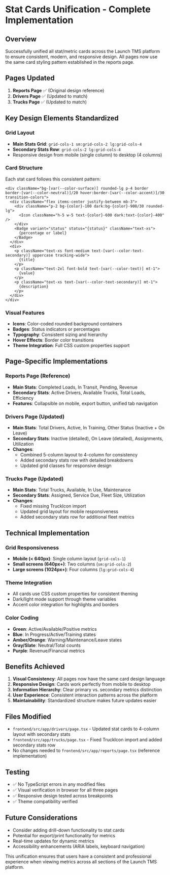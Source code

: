 # Stat Cards Unification - Complete Implementation

## Overview
Successfully unified all stat/metric cards across the Launch TMS platform to ensure consistent, modern, and responsive design. All pages now use the same card styling pattern established in the reports page.

## Pages Updated
1. **Reports Page** ✅ (Original design reference)
2. **Drivers Page** ✅ (Updated to match)
3. **Trucks Page** ✅ (Updated to match)

## Key Design Elements Standardized

### Grid Layout
- **Main Stats Grid**: `grid-cols-1 sm:grid-cols-2 lg:grid-cols-4`
- **Secondary Stats Row**: `grid-cols-2 lg:grid-cols-4`
- Responsive design from mobile (single column) to desktop (4 columns)

### Card Structure
Each stat card follows this consistent pattern:
```tsx
<div className="bg-[var(--color-surface)] rounded-lg p-4 border border-[var(--color-neutral)]/20 hover:border-[var(--color-accent)]/30 transition-colors">
  <div className="flex items-center justify-between mb-3">
    <div className="p-2 bg-{color}-100 dark:bg-{color}-900/30 rounded-lg">
      <Icon className="h-5 w-5 text-{color}-600 dark:text-{color}-400" />
    </div>
    <Badge variant="status" status="{status}" className="text-xs">
      {percentage or label}
    </Badge>
  </div>
  <div>
    <p className="text-xs font-medium text-[var(--color-text-secondary)] uppercase tracking-wide">
      {title}
    </p>
    <p className="text-2xl font-bold text-[var(--color-text)] mt-1">
      {value}
    </p>
    <p className="text-xs text-[var(--color-text-secondary)] mt-1">
      {description}
    </p>
  </div>
</div>
```

### Visual Features
- **Icons**: Color-coded rounded background containers
- **Badges**: Status indicators or percentages
- **Typography**: Consistent sizing and hierarchy
- **Hover Effects**: Border color transitions
- **Theme Integration**: Full CSS custom properties support

## Page-Specific Implementations

### Reports Page (Reference)
- **Main Stats**: Completed Loads, In Transit, Pending, Revenue
- **Secondary Stats**: Active Drivers, Available Trucks, Total Loads, Efficiency
- **Features**: Collapsible on mobile, export button, unified tab navigation

### Drivers Page (Updated)
- **Main Stats**: Total Drivers, Active, In Training, Other Status (Inactive + On Leave)
- **Secondary Stats**: Inactive (detailed), On Leave (detailed), Assignments, Utilization
- **Changes**: 
  - Combined 5-column layout to 4-column for consistency
  - Added secondary stats row with detailed breakdowns
  - Updated grid classes for responsive design

### Trucks Page (Updated)
- **Main Stats**: Total Trucks, Available, In Use, Maintenance
- **Secondary Stats**: Assigned, Service Due, Fleet Size, Utilization
- **Changes**:
  - Fixed missing TruckIcon import
  - Updated grid layout for mobile responsiveness
  - Added secondary stats row for additional fleet metrics

## Technical Implementation

### Grid Responsiveness
- **Mobile (< 640px)**: Single column layout (`grid-cols-1`)
- **Small screens (640px+)**: Two columns (`sm:grid-cols-2`)
- **Large screens (1024px+)**: Four columns (`lg:grid-cols-4`)

### Theme Integration
- All cards use CSS custom properties for consistent theming
- Dark/light mode support through theme variables
- Accent color integration for highlights and borders

### Color Coding
- **Green**: Active/Available/Positive metrics
- **Blue**: In Progress/Active/Training states
- **Amber/Orange**: Warning/Maintenance/Leave states
- **Gray/Slate**: Neutral/Total counts
- **Purple**: Revenue/Financial metrics

## Benefits Achieved
1. **Visual Consistency**: All pages now have the same card design language
2. **Responsive Design**: Cards work perfectly from mobile to desktop
3. **Information Hierarchy**: Clear primary vs. secondary metrics distinction
4. **User Experience**: Consistent interaction patterns across the platform
5. **Maintainability**: Standardized structure makes future updates easier

## Files Modified
- `frontend/src/app/drivers/page.tsx` - Updated stat cards to 4-column layout with secondary stats
- `frontend/src/app/trucks/page.tsx` - Fixed TruckIcon import and added secondary stats row
- No changes needed to `frontend/src/app/reports/page.tsx` (reference implementation)

## Testing
- ✅ No TypeScript errors in any modified files
- ✅ Visual verification in browser for all three pages
- ✅ Responsive design tested across breakpoints
- ✅ Theme compatibility verified

## Future Considerations
- Consider adding drill-down functionality to stat cards
- Potential for export/print functionality for metrics
- Real-time updates for dynamic metrics
- Accessibility enhancements (ARIA labels, keyboard navigation)

This unification ensures that users have a consistent and professional experience when viewing metrics across all sections of the Launch TMS platform.
